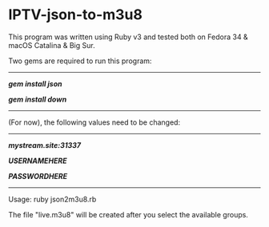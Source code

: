 # IPTV-json-to-m3u8

This program was written using Ruby v3 and tested both on Fedora 34 & macOS Catalina & Big Sur.

Two gems are required to run this program:

-----------------------------------------------------------------------------------------------

***gem install json***

***gem install down***

-----------------------------------------------------------------------------------------------

(For now), the following values need to be changed:

-----------------------------------------------------------------------------------------------

***mystream.site:31337***

***USERNAMEHERE***

***PASSWORDHERE***

-----------------------------------------------------------------------------------------------

Usage: ruby json2m3u8.rb

The file "live.m3u8" will be created after you select the available groups.
